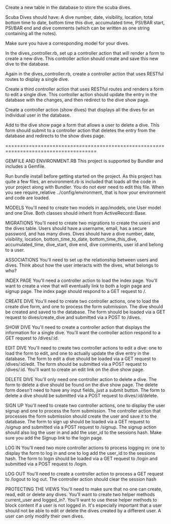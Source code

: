 Create a new table in the database to store the scuba dives.

Scuba Dives should have:
A dive number, date, visibility, location, total bottom time to date, bottom time this dive, accumulated time, PSI/BAR start, PSI/BAR end and dive comments (which can be written as one string containing all the notes).

Make sure you have a corresponding model for your dives.

In the dives_controller.rb, set up a controller action that will render a form to create a new dive. This controller action should create and save this new dive to the database.

Again in the dives_controller.rb, create a controller action that uses RESTful routes to display a single dive.

Create a third controller action that uses RESTful routes and renders a form to edit a single dive. This controller action should update the entry in the database with the changes, and then redirect to the dive show page.

Create a controller action (show dives) that displays all the dives for an individual user in the database.

Add to the dive show page a form that allows a user to delete a dive. This form should submit to a controller action that deletes the entry from the database and redirects to the show dives page.

=====================================================================================

GEMFILE AND ENVIRONMENT.RB
This project is supported by Bundler and includes a Gemfile.

Run bundle install before getting started on the project.
As this project has quite a few files, an environment.rb is included that loads all the code in your project along with Bundler. You do not ever need to edit this file. When you see require_relative ../config/environment, that is how your environment and code are loaded.

MODELS
You'll need to create two models in app/models, one User model and one Dive. Both classes should inherit from ActiveRecord::Base.

MIGRATIONS
You'll need to create two migrations to create the users and the dives table.
Users should have a username, email, has a secure password, and has many dives.
Dives should have a dive number, date, visibility, location, bottom_time_to_date, bottom_time_this_dive, accumulated_time, dive_start, dive end, dive comments, user id and belong to a user.

ASSOCIATIONS
You'll need to set up the relationship between users and dives. Think about how the user interacts with the dives, what belongs to who?

INDEX PAGE
You'll need a controller action to load the index page. You'll want to create a view that will eventually link to both a login page and signup page. The  index page should respond to a GET request to /.

CREATE DIVE
You'll need to create two controller actions, one to load the create dive form, and one to process the form submission. The dive should be created and saved to the database. The form should be loaded via a GET request to dives/create_dive and submitted via a POST to /dives.

SHOW DIVE
You'll need to create a controller action that displays the information for a single dive. You'll want the controller action respond to a GET request to /dives/:id.

EDIT DIVE
You'll need to create two controller actions to edit a dive: one to load the form to edit, and one to actually update the dive entry in the database. The form to edit a dive should be loaded via a GET request to /dives/:id/edit. The form should be submitted via a POST request to /dives/:id.
You'll want to create an edit link on the dive show page.

DELETE DIVE
You'll only need one controller action to delete a dive. The form to delete a dive should be found on the dive show page.
The delete form doesn't need to have any input fields, just a submit button.
The form to delete a dive should be submitted via a POST request to dives/:id/delete.

SIGN UP
You'll need to create two controller actions, one to display the user signup and one to process the form submission. The controller action that processes the form submission should create the user and save it to the database.
The form to sign up should be loaded via a GET request to /signup and submitted via a POST request to /signup.
The signup action should also log the user in and add the user_id to the sessions hash.
Make sure you add the Signup link to the login page.

LOG IN
You'll need two more controller actions to process logging in: one to display the form to log in and one to log add the user_id to the sessions hash.
The form to login should be loaded via a GET request to /login and submitted via a POST request to /login.

LOG OUT
You'll need to create a controller action to process a GET request to /logout to log out. The controller action should clear the session hash

PROTECTING THE VIEWS
You'll need to make sure that no one can create, read, edit or delete any dives.
You'll want to create two helper methods current_user and logged_in?. You'll want to use these helper methods to block content if a user is not logged in.
It's especially important that a user should not be able to edit or delete the dives created by a different user. A user can only modify their own dives.
